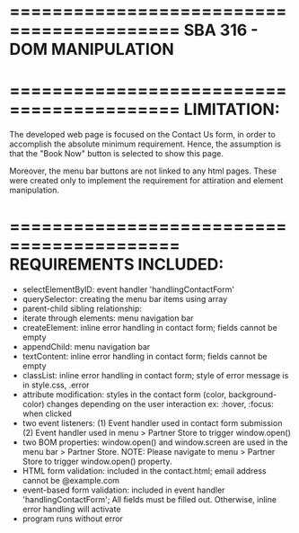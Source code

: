 ==========================================
SBA 316 - DOM MANIPULATION
==========================================

==========================================
LIMITATION:
==========================================

The developed web page is focused on the Contact Us form, in order to accomplish the absolute minimum requirement. Hence, the assumption is that the "Book Now" button is selected to show this page.

Moreover, the menu bar buttons are not linked to any html pages. These were created only to implement the requirement for attiration and element manipulation.

==========================================
REQUIREMENTS INCLUDED:
==========================================

- selectElementByID: event handler 'handlingContactForm'
- querySelector: creating the menu bar items using array
- parent-child sibling relationship:
- iterate through elements: menu navigation bar
- createElement: inline error handling in contact form; fields cannot be empty
- appendChild: menu navigation bar
- textContent: inline error handling in contact form; fields cannot be empty
- classList: inline error handling in contact form; style of error message is in style.css, .error
- attribute modification: styles in the contact form (color, background-color) changes depending on the user interaction ex: :hover, :focus: when clicked
- two event listeners: 
    (1) Event handler used in contact form submission
    (2) Event handler used in menu > Partner Store to trigger window.open() 
- two BOM properties: window.open() and window.screen are used in the menu bar > Partner Store. NOTE: Please navigate to menu > Partner Store to trigger window.open() property.
- HTML form validation: included in the contact.html; email address cannot be @example.com
- event-based form validation: included in event handler 'handlingContactForm'; All fields must be filled out. Otherwise, inline error handling will activate
- program runs without error
